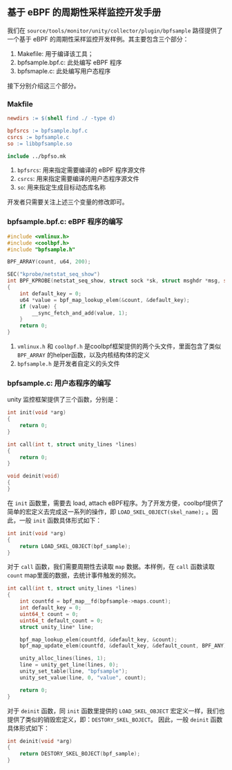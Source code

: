 

## 基于 eBPF 的周期性采样监控开发手册


我们在 `source/tools/monitor/unity/collector/plugin/bpfsample` 路径提供了一个基于 eBPF 的周期性采样监控开发样例。其主要包含三个部分：

1. Makefile: 用于编译该工具；
2. bpfsample.bpf.c: 此处编写 eBPF 程序
3. bpfsmaple.c: 此处编写用户态程序

接下分别介绍这三个部分。

### Makfile

```Makefile
newdirs := $(shell find ./ -type d)

bpfsrcs := bpfsample.bpf.c
csrcs := bpfsample.c
so := libbpfsample.so

include ../bpfso.mk
```

1. `bpfsrcs`: 用来指定需要编译的 eBPF 程序源文件
2. `csrcs`: 用来指定需要编译的用户态程序源文件
3. `so`: 用来指定生成目标动态库名称

开发者只需要关注上述三个变量的修改即可。


### bpfsample.bpf.c: eBPF 程序的编写

```c
#include <vmlinux.h>
#include <coolbpf.h>
#include "bpfsample.h"

BPF_ARRAY(count, u64, 200);

SEC("kprobe/netstat_seq_show")
int BPF_KPROBE(netstat_seq_show, struct sock *sk, struct msghdr *msg, size_t size)
{
    int default_key = 0;
    u64 *value = bpf_map_lookup_elem(&count, &default_key);
    if (value) {
        __sync_fetch_and_add(value, 1);
    }
    return 0;
}
```

1. `vmlinux.h` 和 `coolbpf.h` 是coolbpf框架提供的两个头文件，里面包含了类似 `BPF_ARRAY` 的helper函数，以及内核结构体的定义
2. `bpfsample.h` 是开发者自定义的头文件


### bpfsample.c: 用户态程序的编写

unity 监控框架提供了三个函数，分别是：

```c
int init(void *arg)
{
    return 0;
}

int call(int t, struct unity_lines *lines)
{
    return 0;
}

void deinit(void)
{
}
```

在 `init` 函数里，需要去 load, attach eBPF程序。为了开发方便，coolbpf提供了简单的宏定义去完成这一系列的操作，即 `LOAD_SKEL_OBJECT(skel_name);` 。因此，一般 `init` 函数具体形式如下：

```c
int init(void *arg)
{
    return LOAD_SKEL_OBJECT(bpf_sample);
}
```

对于 `call` 函数，我们需要周期性去读取 `map` 数据。本样例，在 `call` 函数读取 `count` map里面的数据，去统计事件触发的频次。


```c
int call(int t, struct unity_lines *lines)
{
    int countfd = bpf_map__fd(bpfsample->maps.count);
    int default_key = 0;
    uint64_t count = 0;
    uint64_t default_count = 0;
    struct unity_line* line;

    bpf_map_lookup_elem(countfd, &default_key, &count);
    bpf_map_update_elem(countfd, &default_key, &default_count, BPF_ANY);

    unity_alloc_lines(lines, 1); 
    line = unity_get_line(lines, 0);
    unity_set_table(line, "bpfsample");
    unity_set_value(line, 0, "value", count);

    return 0;
}
```


对于 `deinit` 函数，同 `init` 函数里提供的 `LOAD_SKEL_OBJECT` 宏定义一样，我们也提供了类似的销毁宏定义，即：`DESTORY_SKEL_BOJECT`。 因此，一般 `deinit` 函数具体形式如下：

```c
int deinit(void *arg)
{
    return DESTORY_SKEL_BOJECT(bpf_sample);
}
```